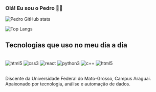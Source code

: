 ### Olá! Eu sou o Pedro 👋🏻

![Pedro GitHub stats](https://github-readme-stats.vercel.app/api?username=pedrofranz&show_icons=true&theme=radical)

![Top Langs](https://github-readme-stats.vercel.app/api/top-langs/?username=pedrofranz&hide_progress=true&theme=dark)

## Tecnologias que uso no meu dia a dia 

<div style = "display: inline_block"><br/>
  <img align="center" alt="html5" src="https://img.shields.io/badge/HTML5-E34F26.svg?style=for-the-badge&logo=HTML5&logoColor=white" />
  <img align="center" alt="css3" src="https://img.shields.io/badge/CSS3-1572B6.svg?style=for-the-badge&logo=CSS3&logoColor=white" />
  <img align="center" alt="react" src="https://img.shields.io/badge/React-61DAFB.svg?style=for-the-badge&logo=React&logoColor=black" />
  <img align="center" alt="python3" src="https://img.shields.io/badge/Python-3776AB.svg?style=for-the-badge&logo=Python&logoColor=white" />
  <img align="center" alt="c++" src="https://img.shields.io/badge/C++-00599C.svg?style=for-the-badge&logo=C++&logoColor=white" />
  <img align="center" alt="html5" src="https://img.shields.io/badge/JavaScript-F7DF1E.svg?style=for-the-badge&logo=JavaScript&logoColor=black" />
  <br/>
  <br/>
  
  Discente da Universidade Federal do Mato-Grosso, Campus Araguai. Apaixonado por tecnologia, análise e automação de dados. 
</div>
